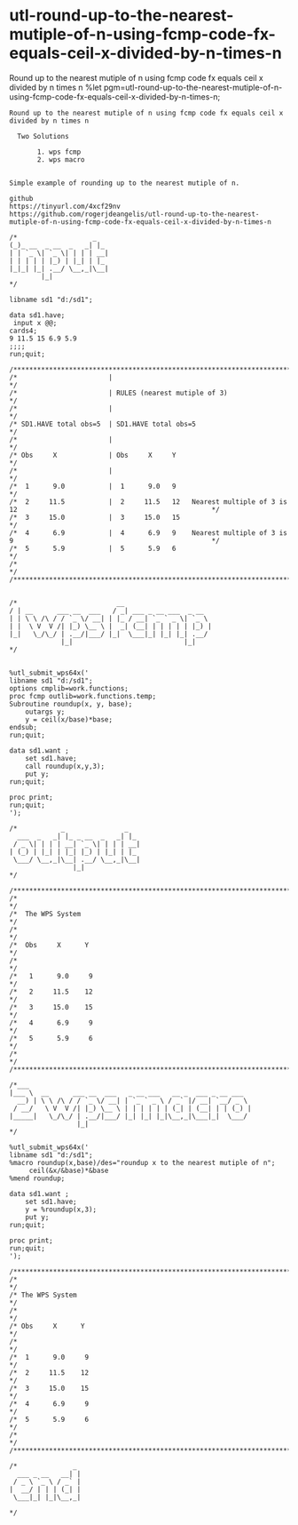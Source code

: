 # utl-round-up-to-the-nearest-mutiple-of-n-using-fcmp-code-fx-equals-ceil-x-divided-by-n-times-n
Round up to the nearest mutiple of n using fcmp code fx equals ceil x divided by n times n 
    %let pgm=utl-round-up-to-the-nearest-mutiple-of-n-using-fcmp-code-fx-equals-ceil-x-divided-by-n-times-n;

    Round up to the nearest mutiple of n using fcmp code fx equals ceil x divided by n times n

      Two Solutions

           1. wps fcmp
           2. wps macro


    Simple example of rounding up to the nearest mutiple of n.

    github
    https://tinyurl.com/4xcf29nv
    https://github.com/rogerjdeangelis/utl-round-up-to-the-nearest-mutiple-of-n-using-fcmp-code-fx-equals-ceil-x-divided-by-n-times-n

    /*                   _
    (_)_ __  _ __  _   _| |_
    | | `_ \| `_ \| | | | __|
    | | | | | |_) | |_| | |_
    |_|_| |_| .__/ \__,_|\__|
            |_|
    */

    libname sd1 "d:/sd1";

    data sd1.have;
     input x @@;
    cards4;
    9 11.5 15 6.9 5.9
    ;;;;
    run;quit;

    /**************************************************************************************************************************/
    /*                       |                                                                                                */
    /*                       | RULES (nearest mutiple of 3)                                                                   */
    /*                       |                                                                                                */
    /* SD1.HAVE total obs=5  | SD1.HAVE total obs=5                                                                           */
    /*                       |                                                                                                */
    /* Obs     X             | Obs     X     Y                                                                                */
    /*                       |                                                                                                */
    /*  1      9.0           |  1      9.0   9                                                                                */
    /*  2     11.5           |  2     11.5   12   Nearest multiple of 3 is 12                                                 */
    /*  3     15.0           |  3     15.0   15                                                                               */
    /*  4      6.9           |  4      6.9   9    Nearest multiple of 3 is 9                                                  */
    /*  5      5.9           |  5      5.9   6                                                                                */
    /*                                                                                                                        */
    /**************************************************************************************************************************/


    /*                         __
    / | __      ___ __  ___   / _| ___ _ __ ___  _ __
    | | \ \ /\ / / `_ \/ __| | |_ / __| `_ ` _ \| `_ \
    | |  \ V  V /| |_) \__ \ |  _| (__| | | | | | |_) |
    |_|   \_/\_/ | .__/|___/ |_|  \___|_| |_| |_| .__/
                 |_|                            |_|
    */


    %utl_submit_wps64x('
    libname sd1 "d:/sd1";
    options cmplib=work.functions;
    proc fcmp outlib=work.functions.temp;
    Subroutine roundup(x, y, base);
        outargs y;
        y = ceil(x/base)*base;
    endsub;
    run;quit;

    data sd1.want ;
        set sd1.have;
        call roundup(x,y,3);
        put y;
    run;quit;

    proc print;
    run;quit;
    ');

    /*           _               _
      ___  _   _| |_ _ __  _   _| |_
     / _ \| | | | __| `_ \| | | | __|
    | (_) | |_| | |_| |_) | |_| | |_
     \___/ \__,_|\__| .__/ \__,_|\__|
                    |_|
    */

    /**************************************************************************************************************************/
    /*                                                                                                                        */
    /*  The WPS System                                                                                                        */
    /*                                                                                                                        */
    /*  Obs     X      Y                                                                                                      */
    /*                                                                                                                        */
    /*   1      9.0     9                                                                                                     */
    /*   2     11.5    12                                                                                                     */
    /*   3     15.0    15                                                                                                     */
    /*   4      6.9     9                                                                                                     */
    /*   5      5.9     6                                                                                                     */
    /*                                                                                                                        */
    /**************************************************************************************************************************/

    /*___
    |___ \  __      ___ __  ___   _ __ ___   __ _  ___ _ __ ___
      __) | \ \ /\ / / `_ \/ __| | `_ ` _ \ / _` |/ __| `__/ _ \
     / __/   \ V  V /| |_) \__ \ | | | | | | (_| | (__| | | (_) |
    |_____|   \_/\_/ | .__/|___/ |_| |_| |_|\__,_|\___|_|  \___/
                     |_|
    */

    %utl_submit_wps64x('
    libname sd1 "d:/sd1";
    %macro roundup(x,base)/des="roundup x to the nearest mutiple of n";
         ceil(&x/&base)*&base
    %mend roundup;

    data sd1.want ;
        set sd1.have;
        y = %roundup(x,3);
        put y;
    run;quit;

    proc print;
    run;quit;
    ');

    /**************************************************************************************************************************/
    /*                                                                                                                        */
    /* The WPS System                                                                                                         */
    /*                                                                                                                        */
    /* Obs     X      Y                                                                                                       */
    /*                                                                                                                        */
    /*  1      9.0     9                                                                                                      */
    /*  2     11.5    12                                                                                                      */
    /*  3     15.0    15                                                                                                      */
    /*  4      6.9     9                                                                                                      */
    /*  5      5.9     6                                                                                                      */
    /*                                                                                                                        */
    /**************************************************************************************************************************/

    /*              _
      ___ _ __   __| |
     / _ \ `_ \ / _` |
    |  __/ | | | (_| |
     \___|_| |_|\__,_|

    */
